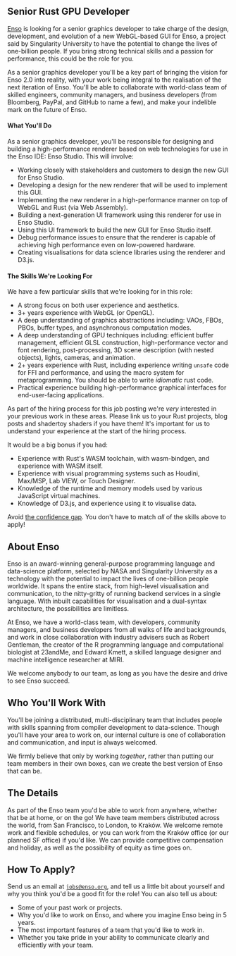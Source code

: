 ## Senior Rust GPU Developer
[Enso](https://enso.org) is looking for a senior graphics developer to take
charge of the design, development, and evolution of a new WebGL-based GUI for
Enso, a project said by Singularity University to have the potential to change
the lives of one-billion people. If you bring strong technical skills and a
passion for performance, this could be the role for you.

As a senior graphics developer you'll be a key part of bringing the vision for
Enso 2.0 into reality, with your work being integral to the realisation of the
next iteration of Enso. You'll be able to collaborate with world-class team of
skilled engineers, community managers, and business developers (from Bloomberg,
PayPal, and GitHub to name a few), and make your indelible mark on the future of
Enso.

#### What You'll Do
As a senior graphics developer, you'll be responsible for designing and building
a high-performance renderer based on web technologies for use in the Enso IDE:
Enso Studio. This will involve:

- Working closely with stakeholders and customers to design the new GUI for Enso
  Studio.
- Developing a design for the new renderer that will be used to implement this
  GUI.
- Implementing the new renderer in a high-performance manner on top of WebGL and
  Rust (via Web Assembly).
- Building a next-generation UI framework using this renderer for use in Enso
  Studio.
- Using this UI framework to build the new GUI for Enso Studio itself.
- Debug performance issues to ensure that the renderer is capable of achieving
  high performance even on low-powered hardware.
- Creating visualisations for data science libraries using the renderer and
  D3.js.

#### The Skills We're Looking For
We have a few particular skills that we're looking for in this role:

- A strong focus on both user experience and aesthetics.
- 3+ years experience with WebGL (or OpenGL).
- A deep understanding of graphics abstractions including: VAOs, FBOs, PBOs,
  buffer types, and asynchronous computation modes.
- A deep understanding of GPU techniques including: efficient buffer management,
  efficient GLSL construction, high-performance vector and font rendering,
  post-processing, 3D scene description (with nested objects), lights, cameras,
  and animation.
- 2+ years experience with Rust, including experience writing `unsafe` code for
  FFI and performance, and using the macro system for metaprogramming. You
  should be able to write _idiomatic_ rust code.
- Practical experience building high-performance graphical interfaces for
  end-user-facing applications.

As part of the hiring process for this job posting we're _very_ interested in
your previous work in these areas. Please link us to your Rust projects, blog
posts and shadertoy shaders if you have them! It's important for us to
understand your experience at the start of the hiring process.

It would be a big bonus if you had:

- Experience with Rust's WASM toolchain, with wasm-bindgen, and experience with
  WASM itself.
- Experience with visual programming systems such as Houdini, Max/MSP, Lab VIEW,
  or Touch Designer.
- Knowledge of the runtime and memory models used by various JavaScript virtual
  machines.
- Knowledge of D3.js, and experience using it to visualise data.

Avoid [the confidence gap](https://www.forbes.com/sites/womensmedia/2014/04/28/act-now-to-shrink-the-confidence-gap/).
You don't have to match _all_ of the skills above to apply!

## About Enso
Enso is an award-winning general-purpose programming language and data-science
platform, selected by NASA and Singularity University as a technology with the
potential to impact the lives of one-billion people worldwide. It spans the
entire stack, from high-level visualisation and communication, to the
nitty-gritty of running backend services in a single language. With inbuilt
capabilities for visualisation and a dual-syntax architecture, the possibilities
are limitless.

At Enso, we have a world-class team, with developers, community managers, and
business developers from all walks of life and backgrounds, and work in close
collaboration with industry advisers such as Robert Gentleman, the creator of
the R programming language and computational biologist at 23andMe, and Edward
Kmett, a skilled language designer and machine intelligence researcher at MIRI.

We welcome anybody to our team, as long as you have the desire and drive to see
Enso succeed.

## Who You'll Work With
You'll be joining a distributed, multi-disciplinary team that includes people
with skills spanning from compiler development to data-science. Though you'll
have your area to work on, our internal culture is one of collaboration and
communication, and input is always welcomed.

We firmly believe that only by working _together_, rather than putting our team
members in their own boxes, can we create the best version of Enso that can be.

## The Details
As part of the Enso team you'd be able to work from anywhere, whether that be at
home, or on the go! We have team members distributed across the world, from San
Francisco, to London, to Kraków. We welcome remote work and flexible schedules,
or you can work from the Kraków office (or our planned SF office) if you'd like.
We can provide competitive compensation and holiday, as well as the possibility
of equity as time goes on.

## How To Apply?
Send us an email at [`jobs@enso.org`](mailto:jobs@enso.org), and tell us a
little bit about yourself and why you think you'd be a good fit for the role!
You can also tell us about:

- Some of your past work or projects.
- Why you'd like to work on Enso, and where you imagine Enso being in 5 years.
- The most important features of a team that you'd like to work in.
- Whether you take pride in your ability to communicate clearly and efficiently
  with your team.
